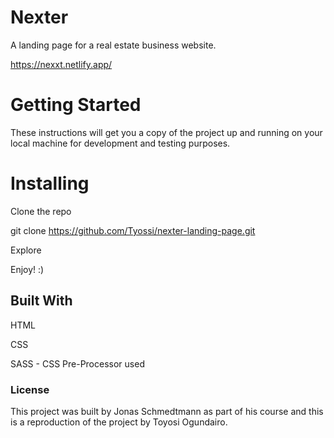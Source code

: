 # Nexter
A landing page for a real estate business website.

https://nexxt.netlify.app/

# Getting Started
These instructions will get you a copy of the project up and running on your local machine for development and testing purposes.

# Installing
Clone the repo

git clone https://github.com/Tyossi/nexter-landing-page.git

Explore

Enjoy! :)
## Built With
HTML

CSS

SASS - CSS Pre-Processor used

### License
This project was built by Jonas Schmedtmann as part of his course and this is a reproduction of the project by Toyosi Ogundairo.

